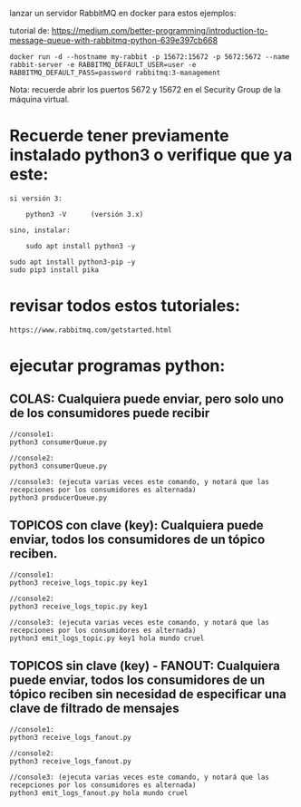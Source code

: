 lanzar un servidor RabbitMQ en docker para estos ejemplos:

tutorial de: https://medium.com/better-programming/introduction-to-message-queue-with-rabbitmq-python-639e397cb668

    docker run -d --hostname my-rabbit -p 15672:15672 -p 5672:5672 --name rabbit-server -e RABBITMQ_DEFAULT_USER=user -e RABBITMQ_DEFAULT_PASS=password rabbitmq:3-management


Nota: recuerde abrir los puertos 5672 y 15672 en el Security Group de la máquina virtual.

# Recuerde tener previamente instalado python3 o verifique que ya este:

    si versión 3:

        python3 -V      (versión 3.x)

    sino, instalar:

        sudo apt install python3 -y

    sudo apt install python3-pip -y
    sudo pip3 install pika

# revisar todos estos tutoriales:

    https://www.rabbitmq.com/getstarted.html

# ejecutar programas python:

## COLAS: Cualquiera puede enviar, pero solo uno de los consumidores puede recibir

    //console1:
    python3 consumerQueue.py 
    
    //console2:
    python3 consumerQueue.py 
    
    //console3: (ejecuta varias veces este comando, y notará que las recepciones por los consumidores es alternada)
    python3 producerQueue.py

## TOPICOS con clave (key): Cualquiera puede enviar, todos los consumidores de un tópico reciben.

    //console1:
    python3 receive_logs_topic.py key1
    
    //console2:
    python3 receive_logs_topic.py key1
    
    //console3: (ejecuta varias veces este comando, y notará que las recepciones por los consumidores es alternada)
    python3 emit_logs_topic.py key1 hola mundo cruel

## TOPICOS sin clave (key) - FANOUT: Cualquiera puede enviar, todos los consumidores de un tópico reciben sin necesidad de especificar una clave de filtrado de mensajes

    //console1:
    python3 receive_logs_fanout.py
    
    //console2:
    python3 receive_logs_fanout.py
    
    //console3: (ejecuta varias veces este comando, y notará que las recepciones por los consumidores es alternada)
    python3 emit_logs_fanout.py hola mundo cruel